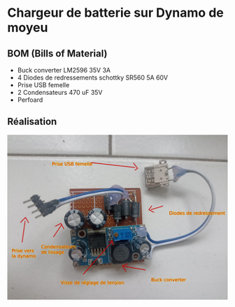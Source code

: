# Chargeur de batterie sur Dynamo de moyeu

## BOM (Bills of Material)
* Buck converter LM2596 35V 3A
* 4 Diodes de redressements schottky SR560 5A 60V
* Prise USB femelle
* 2 Condensateurs 470 uF 35V
* Perfoard

## Réalisation
![inside](/images/dynamo_usb.jpg)
